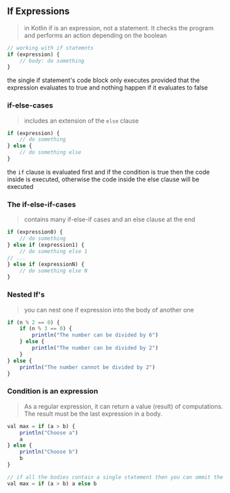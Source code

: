 ## If Expressions
> in Kotlin if is an expression, not a statement. It checks the program and performs an action depending on the boolean
```js
// working with if statemnts
if (expression) {
    // body: do something
}
```

the single if statement's code block only executes provided that the expression evaluates to true and nothing happen if it evaluates to false

### if-else-cases
> includes an extension of the `else` clause
```js
if (expression) {    
    // do something
} else {
    // do something else
}
```
the `if` clause is evaluated first and if the condition is true then the code inside is executed, otherwise the code inside the else clause will be executed

### The if-else-if-cases
> contains many if-else-if cases and an else clause at the end
```js
if (expression0) {
    // do something
} else if (expression1) {
    // do something else 1
// ...
} else if (expressionN) {
    // do something else N
}
```

### Nested If's
> you can nest one if expression into the body of another one
```js
if (n % 2 == 0) {
    if (n % 3 == 0) {
        println("The number can be divided by 6")
    } else {
        println("The number can be divided by 2")
    }
} else {
    println("The number cannot be divided by 2")
}
```

### Condition is an expression
> As a regular expression, it can return a value (result) of computations. The result must be the last expression in a body.
```js
val max = if (a > b) {
    println("Choose a")
    a
} else {
    println("Choose b")
    b
}

// if all the bodies contain a single statement then you can ommit the curly brackets
val max = if (a > b) a else b
```
